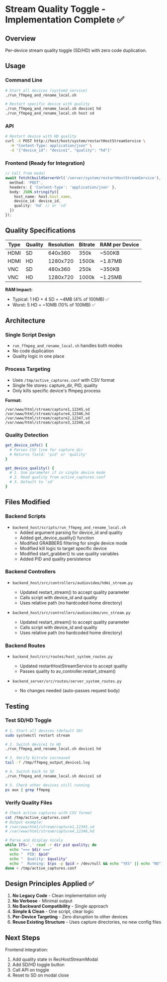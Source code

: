 # Stream Quality Toggle - Implementation Complete ✅

## Overview
Per-device stream quality toggle (SD/HD) with zero code duplication.

## Usage

### Command Line
```bash
# Start all devices (systemd service)
./run_ffmpeg_and_rename_local.sh

# Restart specific device with quality
./run_ffmpeg_and_rename_local.sh device1 hd
./run_ffmpeg_and_rename_local.sh host sd
```

### API
```bash
# Restart device with HD quality
curl -X POST http://host/host/system/restartHostStreamService \
  -H "Content-Type: application/json" \
  -d '{"device_id": "device1", "quality": "hd"}'
```

### Frontend (Ready for Integration)
```typescript
// Call from modal
await fetch(buildServerUrl('/server/system/restartHostStreamService'), {
  method: 'POST',
  headers: { 'Content-Type': 'application/json' },
  body: JSON.stringify({
    host_name: host.host_name,
    device_id: device_id,
    quality: 'hd' // or 'sd'
  })
});
```

## Quality Specifications

| Type | Quality | Resolution | Bitrate | RAM per Device |
|------|---------|------------|---------|----------------|
| HDMI | SD | 640x360 | 350k | ~500KB |
| HDMI | HD | 1280x720 | 1500k | ~1.87MB |
| VNC | SD | 480x360 | 250k | ~350KB |
| VNC | HD | 1280x720 | 1000k | ~1.25MB |

**RAM Impact:**
- Typical: 1 HD + 4 SD = ~4MB (4% of 100MB) ✅
- Worst: 5 HD = ~10MB (10% of 100MB) ✅

## Architecture

### Single Script Design
- `run_ffmpeg_and_rename_local.sh` handles both modes
- No code duplication
- Quality logic in one place

### Process Targeting
- Uses `/tmp/active_captures.conf` with CSV format
- Single file stores: capture_dir, PID, quality
- Only kills specific device's ffmpeg process

**Format:**
```csv
/var/www/html/stream/capture1,12345,sd
/var/www/html/stream/capture4,12346,hd
/var/www/html/stream/capture2,12347,sd
/var/www/html/stream/capture3,12348,sd
```

### Quality Detection
```bash
get_device_info() {
  # Parses CSV line for capture_dir
  # Returns field: 'pid' or 'quality'
}

get_device_quality() {
  # 1. Use parameter if in single device mode
  # 2. Read quality from active_captures.conf
  # 3. Default to 'sd'
}
```

## Files Modified

### Backend Scripts
- `backend_host/scripts/run_ffmpeg_and_rename_local.sh`
  - Added argument parsing for device_id and quality
  - Added get_device_quality() function
  - Modified GRABBERS filtering for single device mode
  - Modified kill logic to target specific device
  - Modified start_grabber() to use quality variables
  - Added PID and quality persistence

### Backend Controllers
- `backend_host/src/controllers/audiovideo/hdmi_stream.py`
  - Updated restart_stream() to accept quality parameter
  - Calls script with device_id and quality
  - Uses relative path (no hardcoded home directory)

- `backend_host/src/controllers/audiovideo/vnc_stream.py`
  - Updated restart_stream() to accept quality parameter
  - Calls script with device_id and quality
  - Uses relative path (no hardcoded home directory)

### Backend Routes
- `backend_host/src/routes/host_system_routes.py`
  - Updated restartHostStreamService to accept quality
  - Passes quality to av_controller.restart_stream()

- `backend_server/src/routes/server_system_routes.py`
  - No changes needed (auto-passes request body)

## Testing

### Test SD/HD Toggle
```bash
# 1. Start all devices (default SD)
sudo systemctl restart stream

# 2. Switch device1 to HD
./run_ffmpeg_and_rename_local.sh device1 hd

# 3. Verify bitrate increased
tail -f /tmp/ffmpeg_output_device1.log

# 4. Switch back to SD
./run_ffmpeg_and_rename_local.sh device1 sd

# 5. Check other devices still running
ps aux | grep ffmpeg
```

### Verify Quality Files
```bash
# Check active captures with CSV format
cat /tmp/active_captures.conf
# Output example:
# /var/www/html/stream/capture1,12345,sd
# /var/www/html/stream/capture4,12346,hd

# Parse and display nicely
while IFS=',' read -r dir pid quality; do
  echo "=== $dir ==="
  echo "  PID: $pid"
  echo "  Quality: $quality"
  echo "  Running: $(ps -p $pid > /dev/null && echo "YES" || echo "NO")"
done < /tmp/active_captures.conf
```

## Design Principles Applied ✅

1. **No Legacy Code** - Clean implementation only
2. **No Verbose** - Minimal output
3. **No Backward Compatibility** - Single approach
4. **Simple & Clean** - One script, clear logic
5. **Per-Device Targeting** - Zero disruption to other devices
6. **Reuse Existing Structure** - Uses capture directories, no new config files

## Next Steps

Frontend integration:
1. Add quality state in RecHostStreamModal
2. Add SD/HD toggle button
3. Call API on toggle
4. Reset to SD on modal close

